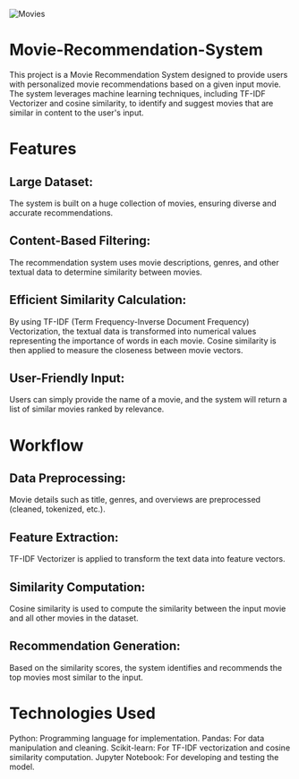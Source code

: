 ![Movies](https://miro.medium.com/v2/resize:fit:1400/1*QvXq4TCacvs7Z5KNl9V_tQ.jpeg)
# Movie-Recommendation-System
This project is a Movie Recommendation System designed to provide users with personalized movie recommendations based on a given input movie. The system leverages machine learning techniques, including TF-IDF Vectorizer and cosine similarity, to identify and suggest movies that are similar in content to the user's input.

# Features
## Large Dataset: 
The system is built on a huge collection of movies, ensuring diverse and accurate recommendations.
## Content-Based Filtering: 
The recommendation system uses movie descriptions, genres, and other textual data to determine similarity between movies.
## Efficient Similarity Calculation: 
By using TF-IDF (Term Frequency-Inverse Document Frequency) Vectorization, the textual data is transformed into numerical values representing the importance of words in each movie. Cosine similarity is then applied to measure the closeness between movie vectors.
## User-Friendly Input: 
Users can simply provide the name of a movie, and the system will return a list of similar movies ranked by relevance.
  
# Workflow
## Data Preprocessing:
Movie details such as title, genres, and overviews are preprocessed (cleaned, tokenized, etc.).
## Feature Extraction:
TF-IDF Vectorizer is applied to transform the text data into feature vectors.
## Similarity Computation:
Cosine similarity is used to compute the similarity between the input movie and all other movies in the dataset.
## Recommendation Generation:
Based on the similarity scores, the system identifies and recommends the top movies most similar to the input.

# Technologies Used
Python: Programming language for implementation.
Pandas: For data manipulation and cleaning.
Scikit-learn: For TF-IDF vectorization and cosine similarity computation.
Jupyter Notebook: For developing and testing the model.
